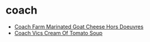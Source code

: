 # coach

 * [Coach Farm Marinated Goat Cheese Hors Doeuvres](index/c/coach-farm-marinated-goat-cheese-hors-doeuvres-10073.json)
 * [Coach Vics Cream Of Tomato Soup](index/c/coach-vics-cream-of-tomato-soup.json)

